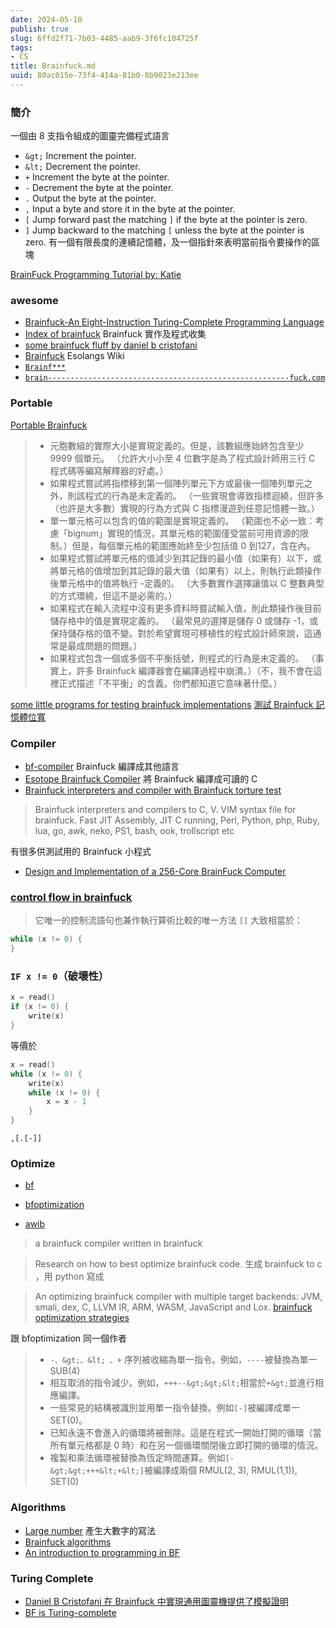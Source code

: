 ```yaml
---
date: 2024-05-10
publish: true
slug: 6ffd2f71-7b03-4485-aab9-3f6fc104725f
tags:
- CS
title: Brainfuck.md
uuid: 80ac015e-73f4-414a-81b0-8b9023e213ee
---
```

### 簡介

一個由 8 支指令組成的圖靈完備程式語言

- `&gt;` 	Increment the pointer.
- `&lt;` 	Decrement the pointer.
- `+` 	Increment the byte at the pointer.
- `-` 	Decrement the byte at the pointer.
- `.` 	Output the byte at the pointer.
- `,` 	Input a byte and store it in the byte at the pointer.
- `[` 	Jump forward past the matching `]` if the byte at the pointer is zero.
- `]` 	Jump backward to the matching `[` unless the byte at the pointer is zero.
  有一個有限長度的連續記憶體，及一個指針來表明當前指令要操作的區塊

[BrainFuck Programming Tutorial by: Katie](https://gist.github.com/roachhd/dce54bec8ba55fb17d3a)

### awesome

- [Brainfuck-An Eight-Instruction Turing-Complete Programming Language](https://www.muppetlabs.com/~breadbox/bf/)
- [Index of brainfuck](http://esoteric.sange.fi/brainfuck/)
  Brainfuck 實作及程式收集
- [some brainfuck fluff by daniel b cristofani](https://brainfuck.org/)
- [Brainfuck](https://esolangs.org/wiki/Brainfuck)
  Esolangs Wiki
- [`Brainf***`](https://www.iwriteiam.nl/Ha_BF.html)
- [`brain------------------------------------------------------fuck.com`](https://web.archive.org/web/20170913173425/http://www.brain------------------------------------------------------fuck.com/)

### Portable

[Portable Brainfuck](https://www.muppetlabs.com/~breadbox/bf/standards.html)

> - 元胞數組的實際大小是實現定義的。但是，該數組應始終包含至少 9999 個單元。 （允許大小小至 4 位數字是為了程式設計師用三行 C 程式碼等編寫解釋器的好處。）
> - 如果程式嘗試將指標移到第一個陣列單元下方或最後一個陣列單元之外，則該程式的行為是未定義的。 （一些實現會導致指標迴繞，但許多（也許是大多數）實現的行為方式與 C 指標漫遊到任意記憶體一致。）
> - 單一單元格可以包含的值的範圍是實現定義的。 （範圍也不必一致：考慮「bignum」實現的情況，其單元格的範圍僅受當前可用資源的限制。）但是，每個單元格的範圍應始終至少包括值 0 到127，含在內。
> - 如果程式嘗試將單元格的值減少到其記錄的最小值（如果有）以下，或將單元格的值增加到其記錄的最大值（如果有）以上，則執行此類操作後單元格中的值將執行 -定義的。 （大多數實作選擇讓值以 C 整數典型的方式環繞，但這不是必需的。）
> - 如果程式在輸入流程中沒有更多資料時嘗試輸入值，則此類操作後目前儲存格中的值是實現定義的。 （最常見的選擇是儲存 0 或儲存 -1，或保持儲存格的值不變。對於希望實現可移植性的程式設計師來說，這通常是最成問題的問題。）
> - 如果程式包含一個或多個不平衡括號，則程式的行為是未定義的。 （事實上，許多 Brainfuck 編譯器會在編譯過程中崩潰。）（不，我不會在這裡正式描述「不平衡」的含義。你們都知道它意味著什麼。）



[some little programs for testing brainfuck implementations](https://brainfuck.org/tests.b)
[測試 Brainfuck 記憶體位寬](https://github.com/rdebath/Brainfuck/blob/master/bitwidth.b)

### Compiler

- [bf-compiler](https://github.com/folkertvanheusden/bf-compiler)
  Brainfuck 編譯成其他語言
- [Esotope Brainfuck Compiler](https://github.com/lifthrasiir/esotope-bfc/tree/master)
  將 Brainfuck 編譯成可讀的 C
- [Brainfuck interpreters and compiler with Brainfuck torture test](https://github.com/rdebath/Brainfuck/tree/master)

> Brainfuck interpreters and compilers to C, V. VIM syntax file for brainfuck. Fast JIT Assembly, JIT C running, Perl, Python, php, Ruby, lua, go, awk, neko, PS1, bash, ook, trollscript etc



有很多供測試用的 Brainfuck 小程式

- [Design and Implementation of a 256-Core BrainFuck Computer](../6f34623b-e092-4e13-a0c0-fb2d78c7795b.pdf)

### [control flow in brainfuck](http://calmerthanyouare.org/2016/01/14/control-flow-in-brainfuck.html)

> 它唯一的控制流語句也兼作執行算術比較的唯一方法
> `[]` 大致相當於：



```c
while (x != 0) {
}
```

### `IF x != 0`（破壞性）

```c
x = read()
if (x != 0) {
    write(x)
}
```

等價於

```c
x = read()
while (x != 0) {
    write(x)
    while (x != 0) {
        x = x - 1
    }
}
```

`,[.[-]]`

### Optimize

- [bf](https://github.com/mrjameshamilton/bf)

- [bfoptimization](https://github.com/matslina/bfoptimization)

- [awib](https://github.com/matslina/awib)

> a brainfuck compiler written in brainfuck



> Research on how to best optimize brainfuck code.
> 生成 brainfuck to c ，用 python 寫成



> An optimizing brainfuck compiler with multiple target backends: JVM, smali, dex, C, LLVM IR, ARM, WASM, JavaScript and Lox.
> [brainfuck optimization strategies](http://calmerthanyouare.org/2015/01/07/optimizing-brainfuck.html)



跟 bfoptimization 同一個作者

> - `-、&gt;、&lt; 、+` 序列被收縮為單一指令。例如，`----`被替換為單一 SUB(4)
> - 相互取消的指令減少。例如，`+++--&gt;&gt;&lt;`相當於`+&gt;`並進行相應編譯。
> - 一些常見的結構被識別並用單一指令替換。例如`[-]`被編譯成單一SET(0)。
> - 已知永遠不會進入的循環將被刪除。這是在程式一開始打開的循環（當所有單元格都是 0 時）和在另一個循環關閉後立即打開的循環的情況。
> - 複製和乘法循環被替換為恆定時間運算。例如`[-&gt;&gt;+++&lt;+&lt;]`被編譯成兩個 RMUL(2, 3), RMUL(1,1)), SET(0)



### Algorithms

- [Large number](https://www.iwriteiam.nl/Ha_bf_numb.html)
  產生大數字的寫法
- [Brainfuck algorithms](https://esolangs.org/wiki/Brainfuck_algorithms)
- [An introduction to programming in BF](https://www.iwriteiam.nl/Ha_bf_intro.html)

### Turing Complete

- [Daniel B Cristofani 在 Brainfuck 中實現通用圖靈機提供了模擬證明](https://brainfuck.org/utm.b)
- [BF is Turing-complete](https://www.iwriteiam.nl/Ha_bf_Turing.html)

